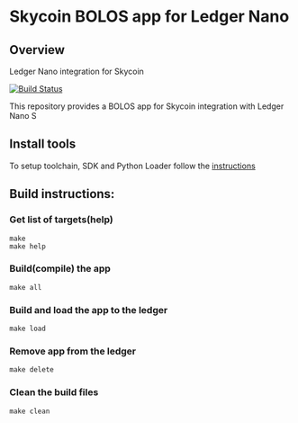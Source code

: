 # Skycoin BOLOS app for Ledger Nano

## Overview
Ledger Nano integration for Skycoin

[![Build Status](https://travis-ci.com/skycoin/ledger-nano.svg)](https://travis-ci.com/skycoin/ledger-nano)

This repository provides a BOLOS app for Skycoin integration with Ledger Nano S 

## Install tools

To setup toolchain, SDK and Python Loader follow the [instructions](https://ledger.readthedocs.io/en/latest/userspace/getting_started.html)

## Build instructions:

### Get list of targets(help)

```
make 
make help
```

### Build(compile) the app

```
make all
```

### Build and load the app to the ledger

```
make load
```

### Remove app from the ledger

```
make delete
```

### Clean the build files

```
make clean
```
